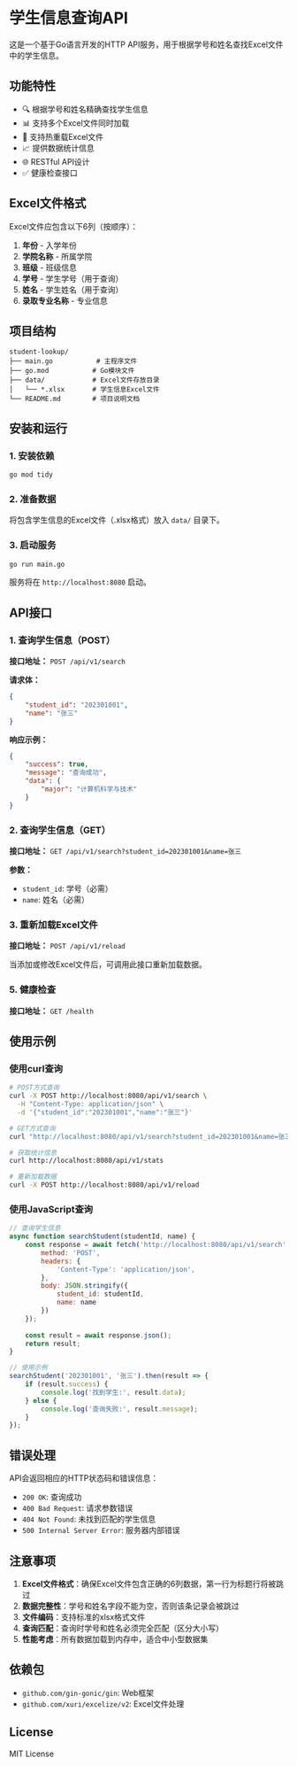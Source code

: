 # 学生信息查询API

这是一个基于Go语言开发的HTTP API服务，用于根据学号和姓名查找Excel文件中的学生信息。

## 功能特性

- 🔍 根据学号和姓名精确查找学生信息
- 📊 支持多个Excel文件同时加载
- 🔄 支持热重载Excel文件
- 📈 提供数据统计信息
- 🌐 RESTful API设计
- ✅ 健康检查接口

## Excel文件格式

Excel文件应包含以下6列（按顺序）：
1. **年份** - 入学年份
2. **学院名称** - 所属学院
3. **班级** - 班级信息
4. **学号** - 学生学号（用于查询）
5. **姓名** - 学生姓名（用于查询）
6. **录取专业名称** - 专业信息

## 项目结构

```
student-lookup/
├── main.go           # 主程序文件
├── go.mod           # Go模块文件
├── data/            # Excel文件存放目录
│   └── *.xlsx       # 学生信息Excel文件
└── README.md        # 项目说明文档
```

## 安装和运行

### 1. 安装依赖

```bash
go mod tidy
```

### 2. 准备数据

将包含学生信息的Excel文件（.xlsx格式）放入 `data/` 目录下。

### 3. 启动服务

```bash
go run main.go
```

服务将在 `http://localhost:8080` 启动。

## API接口

### 1. 查询学生信息（POST）

**接口地址：** `POST /api/v1/search`

**请求体：**
```json
{
    "student_id": "202301001",
    "name": "张三"
}
```

**响应示例：**
```json
{
    "success": true,
    "message": "查询成功",
    "data": {
        "major": "计算机科学与技术"
    }
}
```

### 2. 查询学生信息（GET）

**接口地址：** `GET /api/v1/search?student_id=202301001&name=张三`

**参数：**
- `student_id`: 学号（必需）
- `name`: 姓名（必需）

### 3. 重新加载Excel文件

**接口地址：** `POST /api/v1/reload`

当添加或修改Excel文件后，可调用此接口重新加载数据。

### 5. 健康检查

**接口地址：** `GET /health`

## 使用示例

### 使用curl查询

```bash
# POST方式查询
curl -X POST http://localhost:8080/api/v1/search \
  -H "Content-Type: application/json" \
  -d '{"student_id":"202301001","name":"张三"}'

# GET方式查询
curl "http://localhost:8080/api/v1/search?student_id=202301001&name=张三"

# 获取统计信息
curl http://localhost:8080/api/v1/stats

# 重新加载数据
curl -X POST http://localhost:8080/api/v1/reload
```

### 使用JavaScript查询

```javascript
// 查询学生信息
async function searchStudent(studentId, name) {
    const response = await fetch('http://localhost:8080/api/v1/search', {
        method: 'POST',
        headers: {
            'Content-Type': 'application/json',
        },
        body: JSON.stringify({
            student_id: studentId,
            name: name
        })
    });
    
    const result = await response.json();
    return result;
}

// 使用示例
searchStudent('202301001', '张三').then(result => {
    if (result.success) {
        console.log('找到学生:', result.data);
    } else {
        console.log('查询失败:', result.message);
    }
});
```

## 错误处理

API会返回相应的HTTP状态码和错误信息：

- `200 OK`: 查询成功
- `400 Bad Request`: 请求参数错误
- `404 Not Found`: 未找到匹配的学生信息
- `500 Internal Server Error`: 服务器内部错误

## 注意事项

1. **Excel文件格式**：确保Excel文件包含正确的6列数据，第一行为标题行将被跳过
2. **数据完整性**：学号和姓名字段不能为空，否则该条记录会被跳过
3. **文件编码**：支持标准的xlsx格式文件
4. **查询匹配**：查询时学号和姓名必须完全匹配（区分大小写）
5. **性能考虑**：所有数据加载到内存中，适合中小型数据集

## 依赖包

- `github.com/gin-gonic/gin`: Web框架
- `github.com/xuri/excelize/v2`: Excel文件处理

## License

MIT License
